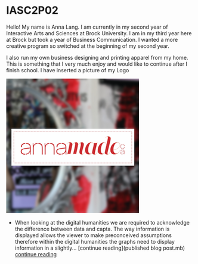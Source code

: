 # IASC2P02

<p> Hello! My name is Anna Lang. I am currently in my second year of Interactive Arts and Sciences at Brock University. I am in my third year here at Brock but took a year of Business Communication. I wanted a more creative program so switched at the beginning of my second year. </p> 

<p> I also run my own business designing and printing apparel from my home. This is something that I very much enjoy and would like to continue after I finish school. I have inserted a picture of my Logo </p>

<img src="Logo.png" alt="annamadeca logo" />


+ When looking at the digital humanities we are required to acknowledge the difference between data and capta. The way information is displayed allows the viewer to make preconceived assumptions therefore within the digital humanities the graphs need to display information in a slightly... [continue reading](published blog post.mb) <a href="published blog post.mb">continue reading</a>
